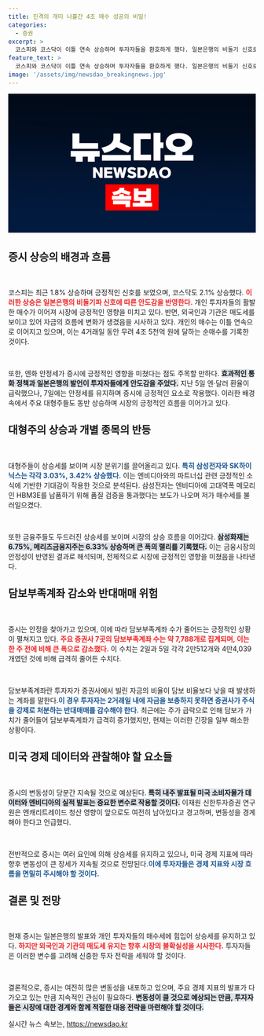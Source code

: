 ```yaml
---
title: 진격의 개미 나흘간 4조 매수 성공의 비밀!
categories:
  - 증권
excerpt: >
  코스피와 코스닥이 이틀 연속 상승하며 투자자들을 환호하게 했다. 일본은행의 비둘기 신호로 엔화 안정세가 예고되며, 개인 투자자들의 매수세가 이어졌다. 담보부족계좌 감소로 반대매매 위기도 완화된 모습이다.
feature_text: >
  코스피와 코스닥이 이틀 연속 상승하며 투자자들을 환호하게 했다. 일본은행의 비둘기 신호로 엔화 안정세가 예고되며, 개인 투자자들의 매수세가 이어졌다. 담보부족계좌 감소로 반대매매 위기도 완화된 모습이다.
image: '/assets/img/newsdao_breakingnews.jpg'
---
```


<p><img src="/assets/img/newsdao_breakingnews.jpg" alt="implanttips 속보" /></p>

<h2 data-ke-size="size26">증시 상승의 배경과 흐름</h2>

<p data-ke-size="size16">&nbsp;</p>    

<p>코스피는 최근 1.8% 상승하며 긍정적인 신호를 보였으며, 코스닥도 2.1% 상승했다. <b><span style="color: #ee2323;">이러한 상승은 일본은행의 비둘기파 신호에 따른 안도감을 반영한다.</span></b>  개인 투자자들의 활발한 매수가 이어져 시장에 긍정적인 영향을 미치고 있다. 반면, 외국인과 기관은 매도세를 보이고 있어 자금의 흐름에 변화가 생겼음을 시사하고 있다. 개인의 매수는 이틀 연속으로 이어지고 있으며, 이는 4거래일 동안 무려 4조 5천억 원에 달하는 순매수를 기록한 것이다. </p>

<p data-ke-size="size16">&nbsp;</p>    

<p>또한, 엔화 안정세가 증시에 긍정적인 영향을 미쳤다는 점도 주목할 만하다. <b><span style="background-color: #21538527;">효과적인 통화 정책과 일본은행의 발언이 투자자들에게 안도감을 주었다.</span></b> 지난 5일 엔·달러 환율이 급락했으나, 7일에는 안정세를 유지하며 증시에 긍정적인 요소로 작용했다. 이러한 배경 속에서 주요 대형주들도 동반 상승하며 시장의 긍정적인 흐름을 이어가고 있다.</p>

<h2 data-ke-size="size26">대형주의 상승과 개별 종목의 반등</h2>

<p data-ke-size="size16">&nbsp;</p>    

<p>대형주들이 상승세를 보이며 시장 분위기를 끌어올리고 있다. <b><span style="color: #1a5490;">특히 삼성전자와 SK하이닉스는 각각 3.03%, 3.42% 상승했다.</span></b> 이는 엔비디아와의 파트너십 관련 긍정적인 소식에 기반한 기대감이 작용한 것으로 분석된다. 삼성전자는 엔비디아에 고대역폭 메모리인 HBM3E를 납품하기 위해 품질 검증을 통과했다는 보도가 나오며 저가 매수세를 불러일으켰다.</p>

<p data-ke-size="size16">&nbsp;</p>    

<p>또한 금융주들도 두드러진 상승세를 보이며 시장의 상승 흐름을 이어갔다. <b><span style="background-color: #21538527;">삼성화재는 6.75%, 메리츠금융지주는 6.33% 상승하며 큰 폭의 랠리를 기록했다.</span></b> 이는 금융시장의 안정성이 반영된 결과로 해석되며, 전체적으로 시장에 긍정적인 영향을 미쳤음을 나타낸다.</p>

<h2 data-ke-size="size26">담보부족계좌 감소와 반대매매 위험</h2>

<p data-ke-size="size16">&nbsp;</p>    

<p>증시는 안정을 찾아가고 있으며, 이에 따라 담보부족계좌 수가 줄어드는 긍정적인 상황이 펼쳐지고 있다. <b><span style="color: #ee2323;">주요 증권사 7곳의 담보부족계좌 수는 약 7,788개로 집계되며, 이는 한 주 전에 비해 큰 폭으로 감소했다.</span></b> 이 수치는 2일과 5일 각각 2만512개와 4만4,039개였던 것에 비해 급격히 줄어든 수치다.</p>

<p data-ke-size="size16">&nbsp;</p>    

<p>담보부족계좌란 투자자가 증권사에서 빌린 자금의 비율이 담보 비율보다 낮을 때 발생하는 계좌를 말한다.<b><span style="color: #1a5490;">이 경우 투자자는 2거래일 내에 자금을 보충하지 못하면 증권사가 주식을 강제로 처분하는 반대매매를 감수해야 한다.</span></b> 최근에는 주가 급락으로 인해 담보가 가치가 줄어들어 담보부족계좌가 급격히 증가했지만, 현재는 이러한 긴장을 일부 해소한 상황이다.</p>

<h2 data-ke-size="size26">미국 경제 데이터와 관찰해야 할 요소들</h2>

<p data-ke-size="size16">&nbsp;</p>    

<p>증시의 변동성이 당분간 지속될 것으로 예상된다. <b><span style="background-color: #21538527;">특히 내주 발표될 미국 소비자물가 데이터와 엔비디아의 실적 발표는 중요한 변수로 작용할 것이다.</span></b> 이재원 신한투자증권 연구원은 엔캐리트레이드 청산 영향이 앞으로도 여전히 남아있다고 경고하며, 변동성을 경계해야 한다고 언급했다.</p>

<p data-ke-size="size16">&nbsp;</p>    

<p>전반적으로 증시는 여러 요인에 의해 상승세를 유지하고 있으나, 미국 경제 지표에 따라 향후 변동성이 큰 장세가 지속될 것으로 전망된다.<b><span style="color: #1a5490;">이에 투자자들은 경제 지표와 시장 흐름을 면밀히 주시해야 할 것이다.</span></b></p>

<h2 data-ke-size="size26">결론 및 전망</h2>

<p data-ke-size="size16">&nbsp;</p>    

<p>현재 증시는 일본은행의 발표와 개인 투자자들의 매수세에 힘입어 상승세를 유지하고 있다. <b><span style="color: #ee2323;">하지만 외국인과 기관의 매도세 유지는 향후 시장의 불확실성을 시사한다.</span></b> 투자자들은 이러한 변수를 고려해 신중한 투자 전략을 세워야 할 것이다.</p>

<p data-ke-size="size16">&nbsp;</p>    

<p>결론적으로, 증시는 여전히 많은 변동성을 내포하고 있으며, 주요 경제 지표의 발표가 다가오고 있는 만큼 지속적인 관심이 필요하다. <b><span style="background-color: #21538527;">변동성이 클 것으로 예상되는 만큼, 투자자들은 시장에 대한 경계와 함께 적절한 대응 전략을 마련해야 할 것이다.</span></b></p>
실시간 뉴스 속보는, <a href="https://newsdao.kr" rel="dofollow">https://newsdao.kr</a>


